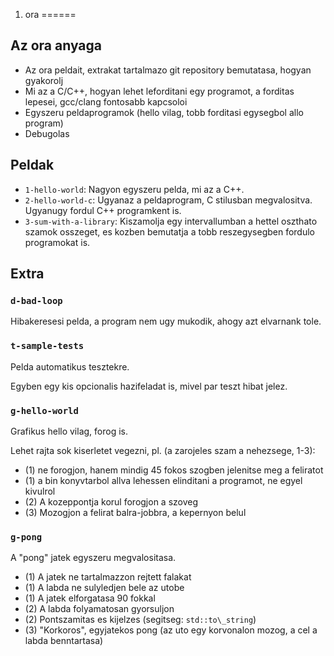 1. ora
======


Az ora anyaga
---

 * Az ora peldait, extrakat tartalmazo git repository bemutatasa, hogyan gyakorolj
 * Mi az a C/C++, hogyan lehet leforditani egy programot, a forditas lepesei, gcc/clang fontosabb kapcsoloi
 * Egyszeru peldaprogramok (hello vilag, tobb forditasi egysegbol allo program)
 * Debugolas


Peldak
---

 * `1-hello-world`: Nagyon egyszeru pelda, mi az a C++.
 * `2-hello-world-c`: Ugyanaz a peldaprogram, C stilusban megvalositva. Ugyanugy fordul C++ programkent is.
 * `3-sum-with-a-library`: Kiszamolja egy intervallumban a hettel oszthato szamok osszeget, es kozben bemutatja a tobb reszegysegben fordulo programokat is.


Extra
---

### `d-bad-loop`

Hibakeresesi pelda, a program nem ugy mukodik, ahogy azt elvarnank tole.

### `t-sample-tests`

Pelda automatikus tesztekre.

Egyben egy kis opcionalis hazifeladat is, mivel par teszt hibat jelez.


### `g-hello-world`

Grafikus hello vilag, forog is.

Lehet rajta sok kiserletet vegezni, pl. (a zarojeles szam a nehezsege, 1-3):

 * (1) ne forogjon, hanem mindig 45 fokos szogben jelenitse meg a feliratot
 * (1) a bin konyvtarbol allva lehessen elinditani a programot, ne egyel kivulrol
 * (2) A kozeppontja korul forogjon a szoveg
 * (3) Mozogjon a felirat balra-jobbra, a kepernyon belul

### `g-pong`

A "pong" jatek egyszeru megvalositasa.

 * (1) A jatek ne tartalmazzon rejtett falakat
 * (1) A labda ne sulyledjen bele az utobe
 * (1) A jatek elforgatasa 90 fokkal
 * (2) A labda folyamatosan gyorsuljon
 * (2) Pontszamitas es kijelzes (segitseg: `std::to\_string`)
 * (3) "Korkoros", egyjatekos pong (az uto egy korvonalon mozog, a cel a labda benntartasa)
